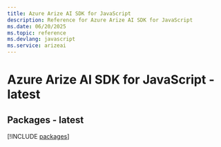```yaml
---
title: Azure Arize AI SDK for JavaScript
description: Reference for Azure Arize AI SDK for JavaScript
ms.date: 06/20/2025
ms.topic: reference
ms.devlang: javascript
ms.service: arizeai
---
```

# Azure Arize AI SDK for JavaScript - latest
## Packages - latest
[!INCLUDE [packages](arize-ai-index.md)]